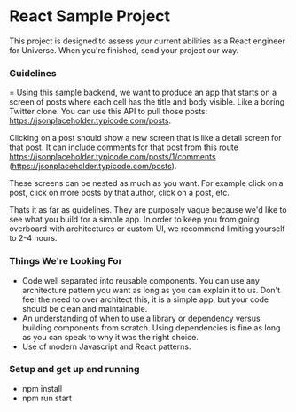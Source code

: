 # React Sample Project

This project is designed to assess your current abilities as a React engineer for Universe. When you're finished, send your project our way.

### Guidelines
=
Using this sample backend, we want to produce an app that starts on a screen of posts where each cell has the title and body visible. Like a boring Twitter clone. You can use this API to pull those posts: https://jsonplaceholder.typicode.com/posts.

Clicking on a post should show a new screen that is like a detail screen for that post. It can include comments for that post from this route https://jsonplaceholder.typicode.com/posts/1/comments (https://jsonplaceholder.typicode.com/posts). 

These screens can be nested as much as you want. For example click on a post, click on more posts by that author, click on a post, etc.

Thats it as far as guidelines. They are purposely vague because we'd like to see what you build for a simple app. In order to keep you from going overboard with architectures or custom UI, we recommend limiting yourself to 2-4 hours.

### Things We're Looking For

- Code well separated into reusable components. You can use any architecture pattern you want as long as you can explain it to us. Don't feel the need to over architect this, it is a simple app, but your code should be clean and maintainable.
- An understanding of when to use a library or dependency versus building components from scratch. Using dependencies is fine as long as you can speak to why it was the right choice.
- Use of modern Javascript and React patterns.


### Setup and get up and running
- npm install 
- npm run start
